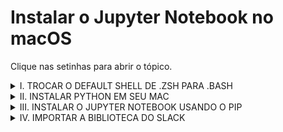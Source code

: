 # Instalar o Jupyter Notebook no macOS
Clique nas setinhas para abrir o tópico.
<details><summary>I. TROCAR O DEFAULT SHELL DE .ZSH PARA .BASH</summary>


Hoje, o Mac usa o default shell como ``.zsh``. Eu, particularmente, prefiro o shell ``.bash`` por suportar várias funcionalidades. O primeiro passo seria trocar o shell de ``.zsh`` para ``.bash``.

Vamos ao primeiro passo. 

1. Abra o seu terminal pelo ``command+espaço``;
2. Para você ver que existem vários shells, digite ``cat /etc/shells``;
3. Você estará visualizando os shells existentes. Mas como precisamos setar o shell para ``.bash``, vamos ao próximo passo;
4. Digitar o comando ``chsh -s /bin/bash`` , *dica: ``chsh - s`` significa ``change shell``;
5. Informe a senha do seu Mac e dê enter (é normal não aparecer a senha visivelmente);
6. Pronto!
</p>
</details>

<details><summary>II. INSTALAR PYTHON EM SEU MAC</summary>

Normalmente o seu Mac vem com python instalado de forma nativa. Vamos verificar? Tem que ser a última versão de Python que é o 3.x.

1. No terminal (command+espaço), digite ``which python3``;
2. O terminal deve retornar a mensagem ``/usr/bin/python3``, o que significa que já está instalado!
</p>
</details>

<details><summary>III. INSTALAR O JUPYTER NOTEBOOK USANDO O PIP</summary>

Em vez de usar o Visual Code Studio para codar, prefiro o Jupyter Notebook por ser mais intuitivo e funciona no formato web. 

Pip é um gerenciador de pacotes padrão usado para instalar e gerenciar pacotes de software escritos em Python. Normalmente vem de forma nativa no macOS e usaremos o pip para instalar o jupiter notebook.

Vamos a instalação:

1. No terminal, digite ``pip3 install jupyter``;
2. Vai estar instalando e provavelmente vai acusar que o atual diretório não é um PATH;
3. Vamos ver qual é a variável do seu ambiente (PATH) digitando ``echo $PATH``;
4. Provavelmente deve aparecer a mensagem ``usr/local/bin:/usr/bin:/bin:/usr/sbin:/sbin``;
5. Execute este comando para padronizar o PATH ``nano .bash_profile`` ;
6. Copie este comando ``export PATH=$PATH:~/Library/Python/3.9/bin`` e cole;
7. Aperte o Control+O no teclado para confirmar a mudança do path;
8. Aperte ENTER para finalizar a confirmação, Você verá a mensagem ``[Wrote NUMBER linhas]``;
9. Aperte o ``Control+X`` para sair do nano;
10. Saia do terminal e abra novamente o terminal;
11. Digite ``echo $PATH`` ;
12. Deve aparecer a mensagem ``/usr/local/bin:/usr/bin:/bin:/usr/sbin:/sbin:/usr/local/munki:/Users/nomedoseucomputador/Library/Python/3.9/bin`` ;
13. Pronto! O objetivo disso foi para não ter que precisar escrever o ``diretório+jupyter notebook`` toda vez que você for abrir o temrinal. Agora pode abrir o jupyter notebook digitando o único comando ``jupyter notebook``;
14. Vai abrir uma nova janela web e enjoy it!
15. Para sair do jupyter, basta apertar ``Control+C`` e depois dê enter em ``y`` no terminal ou clicar em ``Logout`` na web;
16. Para fechar o terminal, aperte ``command+W``.
</p>
</details>

<details><summary>IV. IMPORTAR A BIBLIOTECA DO SLACK</summary>

Para você usar o bot do slack com Python, precisa usar a biblioteca do Slack. O Slack fornece uma API Python Slack rica para integração. Para importar via terminal, digite ``pip3 install slackclient``

Agora é só usar a criatividade no jupyter notebook e dar o ``run``!
</p>
</details>
